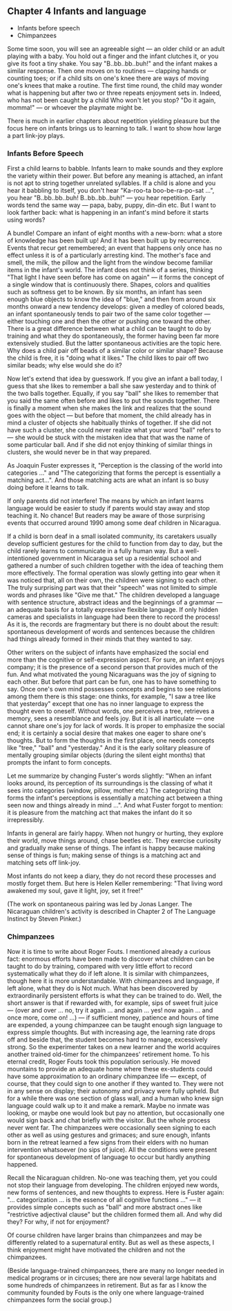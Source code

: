 ## Chapter 4 Infants and language 

* Infants before speech 
* Chimpanzees 

Some time soon, you will see an agreeable sight &mdash; an older child or an adult playing with a baby. You hold out a finger and the infant clutches it, or you give its foot a tiny shake. You say "B..bb..bb..buh!" and the infant makes a similar response. Then one moves on to routines &mdash; clapping hands or counting toes; or if a child sits on one's knee there are ways of moving one's knees that make a routine. The first time round, the child may wonder what is happening but after two or three repeats enjoyment sets in. Indeed, who has not been caught by a child Who won't let you stop? "Do it again, momma!" &mdash; or whoever the playmate might be. 

There is much in earlier chapters about repetition yielding pleasure but the focus here on infants brings us to learning to talk. I want to show how large a part link-joy plays.

### Infants Before Speech 


First a child learns to babble. Infants learn to make sounds and they explore the variety within their power. But before any meaning is attached, an infant is not apt to string together unrelated syllables. If a child is alone and you hear it babbling to itself, you don't hear "Ka-roo-ta boo-be-ra-po-sat ...", you hear "B..bb..bb..buh! B..bb..bb..buh!" &mdash; you hear repetition. Early words tend the same way &mdash; papa, baby, puppy, din-din etc. But I want to look farther back: what is happening in an infant's mind before it starts using words? 

A bundle! Compare an infant of eight months with a new-born: what a store of knowledge has been built up! And it has been built up by recurrence. Events that recur get remembered; an event that happens only once has no effect unless it is of a particularly arresting kind. The mother's face and smell, the milk, the pillow and the light from the window become familiar items in the infant's world. The infant does not think of a series, thinking "That light I have seen before has come on again" &mdash; it forms the concept of a single window that is continuously there. Shapes, colors and qualities such as softness get to be known. By six months, an infant has seen enough blue objects to know the idea of "blue," and then from around six months onward a new tendency develops: given a medley of colored beads, an infant spontaneously tends to pair two of the same color together &mdash; either touching one and then the other or pushing one toward the other. There is a great difference between what a child can be taught to do by training and what they do spontaneously, the former having been far more extensively studied. But the latter spontaneous activities are the topic here. Why does a child pair off beads of a similar color or similar shape? Because the child is free, it is "doing what it likes." The child likes to pair off two similar beads; why else would she do it? 

Now let's extend that idea by guesswork. If you give an infant a ball today, I guess that she likes to remember a ball she saw yesterday and to think of the two balls together. Equally, if you say "ball" she likes to remember that you said the same often before and likes to put the sounds together. There is finally a moment when she makes the link and realizes that the sound goes with the object &mdash; but before that moment, the child already has in mind a cluster of objects she habitually thinks of together. If she did not have such a cluster, she could never realize what your word "ball" refers to &mdash; she would be stuck with the mistaken idea that that was the name of some particular ball. And if she did not enjoy thinking of similar things in clusters, she would never be in that way prepared. 

As Joaquin Fuster expresses it, "Perception is the classing of the world into categories ..." and "The categorizing that forms the percept is essentially a matching act...". And those matching acts are what an infant is so busy doing before it learns to talk. 

If only parents did not interfere! The means by which an infant learns language would be easier to study if parents would stay away and stop teaching it. No chance! But readers may be aware of those surprising events that occurred around 1990 among some deaf children in Nicaragua. 

If a child is born deaf in a small isolated community, its caretakers usually develop sufficient gestures for the child to function from day to day, but the child rarely learns to communicate in a fully human way. But a well-intentioned government in Nicaragua set up a residential school and gathered a number of such children together with the idea of teaching them more effectively. The formal operation was slowly getting into gear when it was noticed that, all on their own, the children were signing to each other. The truly surprising part was that their "speech" was not limited to simple words and phrases like "Give me that." The children developed a language with sentence structure, abstract ideas and the beginnings of a grammar &mdash; an adequate basis for a totally expressive flexible language. If only hidden cameras and specialists in language had been there to record the process! As it is, the records are fragmentary but there is no doubt about the result: spontaneous development of words and sentences because the children had things already formed in their minds that they wanted to say. 

Other writers on the subject of infants have emphasized the social end more than the cognitive or self-expression aspect. For sure, an infant enjoys company; it is the presence of a second person that provides much of the fun. And what motivated the young Nicaraguans was the joy of signing to each other. But before that part can be fun, one has to have something to say. Once one's own mind possesses concepts and begins to see relations among them there is this stage: one thinks, for example, "I saw a tree like that yesterday" except that one has no inner language to express the thought even to oneself. Without words, one perceives a tree, retrieves a memory, sees a resemblance and feels joy. But it is all inarticulate &mdash; one cannot share one's joy for lack of words. It is proper to emphasize the social end; it is certainly a social desire that makes one eager to share one's thoughts. But to form the thoughts in the first place, one needs concepts like "tree," "ball" and "yesterday." And it is the early solitary pleasure of mentally grouping similar objects (during the silent eight months) that prompts the infant to form concepts. 

Let me summarize by changing Fuster's words slightly: "When an infant looks around, its perception of its surroundings is the classing of what it sees into categories (window, pillow, mother etc.) The categorizing that forms the infant's perceptions is essentially a matching act between a thing seen now and things already in mind ...". And what Fuster forgot to mention: it is pleasure from the matching act that makes the infant do it so irrepressibly. 

Infants in general are fairly happy. When not hungry or hurting, they explore their world, move things around, chase beetles etc. They exercise curiosity and gradually make sense of things. The infant is happy because making sense of things is fun; making sense of things is a matching act and matching sets off link-joy. 

Most infants do not keep a diary, they do not record these processes and mostly forget them. But here is Helen Keller remembering: "That living word awakened my soul, gave it light, joy, set it free!" 

(The work on spontaneous pairing was led by Jonas Langer. The Nicaraguan children's activity is described in Chapter 2 of The Language Instinct by Steven Pinker.) 

### Chimpanzees 

Now it is time to write about Roger Fouts. I mentioned already a curious fact: enormous efforts have been made to discover what children can be taught to do by training, compared with very little effort to record systematically what they do if left alone. It is similar with chimpanzees, though here it is more understandable. With chimpanzees and language, if left alone, what they do is Not much. What has been discovered by extraordinarily persistent efforts is what they can be trained to do. Well, the short answer is that if rewarded with, for example, sips of sweet fruit juice &mdash; (over and over ... no, try it again ... and again ... yes! now again ... and once more, come on! ...) &mdash; if sufficient money, patience and hours of time are expended, a young chimpanzee can be taught enough sign language to express simple thoughts. But with increasing age, the learning rate drops off and beside that, the student becomes hard to manage, excessively strong. So the experimenter takes on a new learner and the world acquires another trained old-timer for the chimpanzees' retirement home. To his eternal credit, Roger Fouts took this population seriously. He moved mountains to provide an adequate home where these ex-students could have some approximation to an ordinary chimpanzee life &mdash; except, of course, that they could sign to one another if they wanted to. They were not in any sense on display; their autonomy and privacy were fully upheld. But for a while there was one section of glass wall, and a human who knew sign language could walk up to it and make a remark. Maybe no inmate was looking, or maybe one would look but pay no attention, but occasionally one would sign back and chat briefly with the visitor. But the whole process never went far. The chimpanzees were occasionally seen signing to each other as well as using gestures and grimaces; and sure enough, infants born in the retreat learned a few signs from their elders with no human intervention whatsoever (no sips of juice). All the conditions were present for spontaneous development of language to occur but hardly anything happened. 

Recall the Nicaraguan children. No-one was teaching them, yet you could not stop their language from developing. The children enjoyed new words, new forms of sentences, and new thoughts to express. Here is Fuster again: "... categorization ... is the essence of all cognitive functions ..." &mdash; it provides simple concepts such as "ball" and more abstract ones like "restrictive adjectival clause" but the children formed them all. And why did they? For why, if not for enjoyment? 

Of course children have larger brains than chimpanzees and may be differently related to a supernatural entity. But as well as these aspects, I think enjoyment might have motivated the children and not the chimpanzees. 

(Beside language-trained chimpanzees, there are many no longer needed in medical programs or in circuses; there are now several large habitats and some hundreds of chimpanzees in retirement. But as far as I know the community founded by Fouts is the only one where language-trained chimpanzees form the social group.) 
